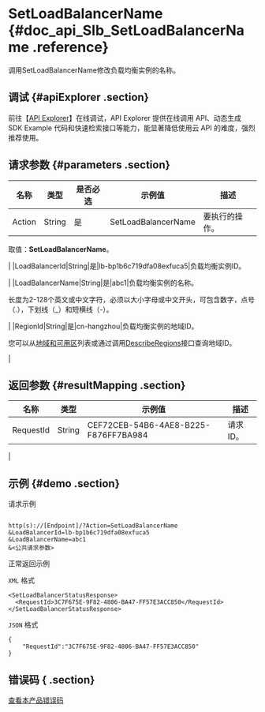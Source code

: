 # SetLoadBalancerName {#doc_api_Slb_SetLoadBalancerName .reference}

调用SetLoadBalancerName修改负载均衡实例的名称。

## 调试 {#apiExplorer .section}

前往【[API Explorer](https://api.aliyun.com/#product=Slb&api=SetLoadBalancerName)】在线调试，API Explorer 提供在线调用 API、动态生成 SDK Example 代码和快速检索接口等能力，能显著降低使用云 API 的难度，强烈推荐使用。

## 请求参数 {#parameters .section}

|名称|类型|是否必选|示例值|描述|
|--|--|----|---|--|
|Action|String|是|SetLoadBalancerName|要执行的操作。

 取值：**SetLoadBalancerName**。

 |
|LoadBalancerId|String|是|lb-bp1b6c719dfa08exfuca5|负载均衡实例ID。

 |
|LoadBalancerName|String|是|abc1|负载均衡实例的名称。

 长度为2-128个英文或中文字符，必须以大小字母或中文开头，可包含数字，点号（.），下划线（\_）和短横线（-）。

 |
|RegionId|String|是|cn-hangzhou|负载均衡实例的地域ID。

 您可以从[地域和可用区](~~40654~~)列表或通过调用[DescribeRegions](~~25609~~)接口查询地域ID。

 |

## 返回参数 {#resultMapping .section}

|名称|类型|示例值|描述|
|--|--|---|--|
|RequestId|String|CEF72CEB-54B6-4AE8-B225-F876FF7BA984|请求ID。

 |

## 示例 {#demo .section}

请求示例

``` {#request_demo}

http(s)://[Endpoint]/?Action=SetLoadBalancerName
&LoadBalancerId=lb-bp1b6c719dfa08exfuca5
&LoadBalancerName=abc1
&<公共请求参数>

```

正常返回示例

`XML` 格式

``` {#xml_return_success_demo}
<SetLoadBalancerStatusResponse>
  <RequestId>3C7F675E-9F82-4806-BA47-FF57E3ACC850</RequestId>
</SetLoadBalancerStatusResponse>

```

`JSON` 格式

``` {#json_return_success_demo}
{
	"RequestId":"3C7F675E-9F82-4806-BA47-FF57E3ACC850"
}
```

## 错误码 { .section}

[查看本产品错误码](https://error-center.aliyun.com/status/product/Slb)

